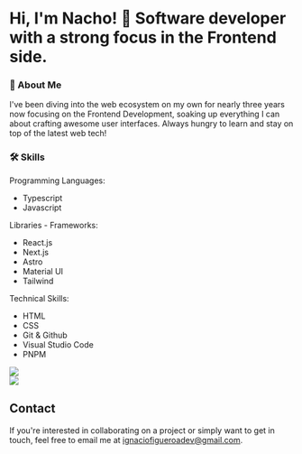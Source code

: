 
# Hi, I'm Nacho! 👋 Software developer with a strong focus in the Frontend side.

### 🚀 About Me
I've been diving into the web ecosystem on my own for nearly three years now focusing on the Frontend Development, soaking up everything I can about crafting awesome user interfaces. Always hungry to learn and stay on top of the latest web tech!

### 🛠 Skills

Programming Languages:

- Typescript
- Javascript

Libraries - Frameworks:

- React.js 
- Next.js
- Astro
- Material UI
- Tailwind

Technical Skills: 

- HTML
- CSS
- Git & Github
- Visual Studio Code
- PNPM

![](https://github-readme-streak-stats.herokuapp.com/?user=figueroaignacio&theme=onedark&hide_border=false)<br/>
![](https://github-readme-stats.vercel.app/api/top-langs/?username=figueroaignacio&theme=onedark&hide_border=false&include_all_commits=true&count_private=true&layout=compact)

## Contact
If you're interested in collaborating on a project or simply want to get in touch, feel free to email me at ignaciofigueroadev@gmail.com.

